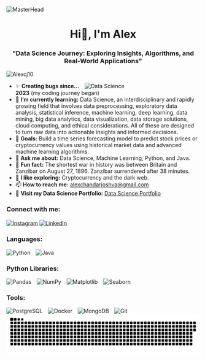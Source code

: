 ![MasterHead](https://mir-s3-cdn-cf.behance.net/project_modules/max_1200/81bb4b165684019.640b6038d133e.gif)

<h1 align="center">Hi👋, I'm Alex</h1>
<h3 align="center">"Data Science Journey: Exploring Insights, Algorithms, and Real-World Applications"</h3>

<p align="left"> <img src="https://komarev.com/ghpvc/?username=Alexcj10&label=Profile%20views&color=0e75b6&style=flat" alt="Alexcj10" /> </p>

<img align="right" alt="Data Science" width="300" src="https://mir-s3-cdn-cf.behance.net/project_modules/hd/06f21a161921919.63cd7887d0a70.gif">

- ✨ **Creating bugs since... 2023** (my coding journey began)
- 🌱 **I’m currently learning:** Data Science, an interdisciplinary and rapidly growing field that involves data preprocessing, exploratory data analysis, statistical inference, machine learning, deep learning, data mining, big data analytics, data visualization, data storage solutions, cloud computing, and ethical considerations. All of these are designed to turn raw data into actionable insights and informed decisions.
- 🎯 **Goals:** Build a time series forecasting model to predict stock prices or cryptocurrency values using historical market data and advanced machine learning algorithms.
- 💬 **Ask me about:** Data Science, Machine Learning, Python, and Java.
- 🎲 **Fun fact:** The shortest war in history was between Britain and Zanzibar on August 27, 1896. Zanzibar surrendered after 38 minutes.
- 🐧 **I like exploring:** Cryptocurrency and the dark web.
- 📫 **How to reach me:** [alexchandarjoshva@gmail.com](mailto:alexchandarjoshva@gmail.com)
- 🔗 **Visit my Data Science Portfolio:** [Data Science Portfolio](https://www.datascienceportfol.io/alexcj)

<h3 align="left">Connect with me:</h3>
<p align="left">
<a href="https://www.instagram.com/alexcj_10?igsh=enm4njn4c3h5emkz" target="blank"><img align="center" src="https://raw.githubusercontent.com/rahuldkjain/github-profile-readme-generator/master/src/images/icons/Social/instagram.svg" alt="Instagram" height="40" width="52" /></a>
<a href="https://www.linkedin.com/in/alexcj10/" target="_blank"><img align="center" src="https://raw.githubusercontent.com/maurodesouza/profile-readme-generator/master/src/assets/icons/social/linkedin/default.svg" width="52" height="40" alt="LinkedIn" /></a>
</p>

<h3 align="left">Languages:</h3>
<div align="left">
  <img src="https://cdn.jsdelivr.net/gh/devicons/devicon/icons/python/python-original.svg" height="45" alt="Python" />
  <img width="6" />
  <img src="https://cdn.jsdelivr.net/gh/devicons/devicon/icons/java/java-original.svg" height="45" alt="Java" />
  <img width="6" />
</div>

<h3 align="left">Python Libraries:</h3>
<div align="left">
  <img src="https://cdn.jsdelivr.net/gh/devicons/devicon/icons/pandas/pandas-original.svg" height="45" alt="Pandas" />
  <img width="6" />
  <img src="https://cdn.jsdelivr.net/gh/devicons/devicon/icons/numpy/numpy-original.svg" height="45" alt="NumPy" />
  <img width="6" />
  <img src="https://upload.wikimedia.org/wikipedia/commons/8/84/Matplotlib_icon.svg" height="45" alt="Matplotlib" />
  <img width="6" />
  <img src="https://seaborn.pydata.org/_images/logo-mark-lightbg.svg" height="45" alt="Seaborn" />
</div>

<h3 align="left">Tools:</h3>
<div align="left">
  <img src="https://cdn.jsdelivr.net/gh/devicons/devicon/icons/postgresql/postgresql-original.svg" height="45" alt="PostgreSQL" />
  <img width="6" />
  <img src="https://cdn.jsdelivr.net/gh/devicons/devicon/icons/docker/docker-original.svg" height="45" alt="Docker" />
  <img width="6" />
  <img src="https://cdn.jsdelivr.net/gh/devicons/devicon/icons/mongodb/mongodb-original.svg" height="45" alt="MongoDB" />
  <img width="6" />
  <img src="https://cdn.jsdelivr.net/gh/devicons/devicon/icons/git/git-original.svg" height="45" alt="Git" />
</div>

<img width="1000" src="assets/github-snake.svg" alt="GitHub Snake" />
